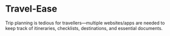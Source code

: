 # Travel-Ease
Trip planning is tedious for travellers—multiple websites/apps are needed to keep track of itineraries, checklists, destinations, and essential documents. 
